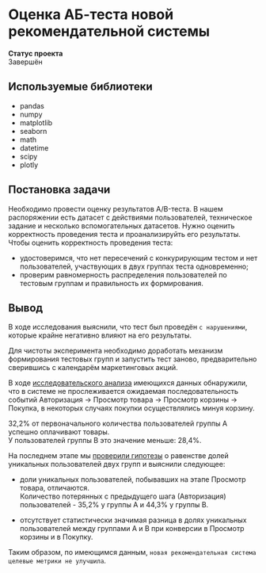 # Оценка АБ-теста новой рекомендательной системы

**Статус проекта**  
Завершён  
  
## Используемые библиотеки
* pandas
* numpy
* matplotlib
* seaborn
* math
* datetime
* scipy
* plotly

## Постановка задачи
Необходимо провести оценку результатов A/B-теста. В нашем распоряжении есть датасет с действиями пользователей, техническое задание и несколько вспомогательных датасетов.
Нужно оценить корректность проведения теста и проанализируйть его результаты.
Чтобы оценить корректность проведения теста:
- удостоверимся, что нет пересечений с конкурирующим тестом и нет пользователей, участвующих в двух группах теста одновременно;
- проверим равномерность распределения пользователей по тестовым группам и правильность их формирования.

## Вывод
В ходе исследования выяснили, что тест был проведён `с нарушениями`, которые крайне негативно влияют на его результаты.

Для чистоты эксперимента необходимо доработать механизм формирования тестовых групп и запустить тест заново, предварительно сверившись с календарём маркетинговых акций.
  
В ходе <u>исследовательского анализа</u> имеющихся данных обнаружили, что в системе не прослеживается ожидаемая последовательность событий Авторизация -> Просмотр товара -> Просмотр корзины -> Покупка, в некоторых случаях покупки осуществлялись минуя корзину.  
  
32,2% от первоначального количества пользователей группы А успешно оплачивают товары.  
У пользователей группы В это значение меньше: 28,4%. 

На последнем этапе мы <u>проверили гипотезы</u> о равенстве долей уникальных пользователей двух групп и выяснили следующее:

* доли уникальных пользователей, побывавших на этапе Просмотр товара, отличаются.  
Количество потерянных с предыдущего шага (Авторизация) пользователей - 35,2% у группы А и 44,3% у группы В.  
  
* отсутствует статистически значимая  разница  в долях уникальных пользователей между группами А и В при конверсии в Просмотр корзины и в Покупку.

Таким образом, по имеющимся данным, `новая рекомендательная система целевые метрики не улучшила`.
